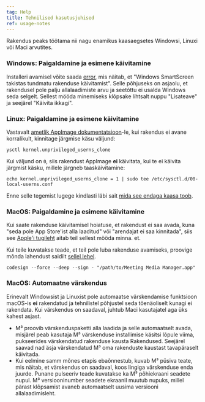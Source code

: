 ```yaml
---
tag: Help
title: Tehnilised kasutusjuhised
ref: usage-notes
---
```


Rakendus peaks töötama nii nagu enamikus kaasaegsetes Windowsi, Linuxi või Maci arvutites.

### Windows: Paigaldamine ja esimene käivitamine

Installeri avamisel võite saada [error](assets/img/other/win-smartscreen.png), mis näitab, et "Windows SmartScreen takistas tundmatu rakenduse käivitamist". Selle põhjuseks on asjaolu, et rakendusel pole palju allalaadimiste arvu ja seetõttu ei usalda Windows seda selgelt. Sellest mööda minemiseks klõpsake lihtsalt nuppu "Lisateave" ja seejärel "Käivita ikkagi".

### Linux: Paigaldamine ja esimene käivitamine

Vastavalt [ametlik AppImage dokumentatsioon](https://docs.appimage.org/user-guide/troubleshooting/electron-sandboxing.html)-le, kui rakendus ei avane korralikult, kinnitage järgmise käsu väljund:

`ysctl kernel.unprivileged_userns_clone`

Kui väljund on `0`, siis rakendust AppImage **ei** käivitata, kui te ei käivita järgmist käsku, millele järgneb taaskäivitamine:

`echo kernel.unprivileged_userns_clone = 1 | sudo tee /etc/sysctl.d/00-local-userns.conf`

Enne selle tegemist lugege kindlasti läbi sait [mida see endaga kaasa toob](https://lwn.net/Articles/673597/).

### MacOS: Paigaldamine ja esimene käivitamine

Kui saate rakenduse käivitamisel hoiatuse, et rakendust ei saa avada, kuna "seda pole App Store'ist alla laaditud" või "arendajat ei saa kinnitada", siis see [Apple'i tugileht](https://support.apple.com/en-ca/HT202491) aitab teil sellest mööda minna. et.

Kui teile kuvatakse teade, et teil pole luba rakenduse avamiseks, proovige mõnda lahendust saidilt [sellel lehel](https://stackoverflow.com/questions/64842819/cant-run-app-because-of-permission-in-big-sur/64895860).

`codesign --force --deep --sign - "/path/to/Meeting Media Manager.app"`

### MacOS: Automaatne värskendus

Erinevalt Windowsist ja Linuxist pole automaatse värskendamise funktsioon macOS-is **ei** rakendatud ja tehnilistel põhjustel seda tõenäoliselt kunagi ei rakendata. Kui värskendus on saadaval, juhtub Maci kasutajatel aga üks kahest asjast.

- M³ proovib värskenduspaketti alla laadida ja selle automaatselt avada, misjärel peab kasutaja M³ värskenduse installimise käsitsi lõpule viima, pukseerides värskendatud rakenduse kausta Rakendused. Seejärel saavad nad äsja värskendatud M³ oma rakenduste kaustast tavapäraselt käivitada.
- Kui eelmine samm mõnes etapis ebaõnnestub, kuvab M³ püsiva teate, mis näitab, et värskendus on saadaval, koos lingiga värskenduse enda juurde. Punane pulseeriv teade kuvatakse ka M³ põhiekraani seadete nupul. M³ versiooninumber seadete ekraanil muutub nupuks, millel pärast klõpsamist avaneb automaatselt uusima versiooni allalaadimisleht.
